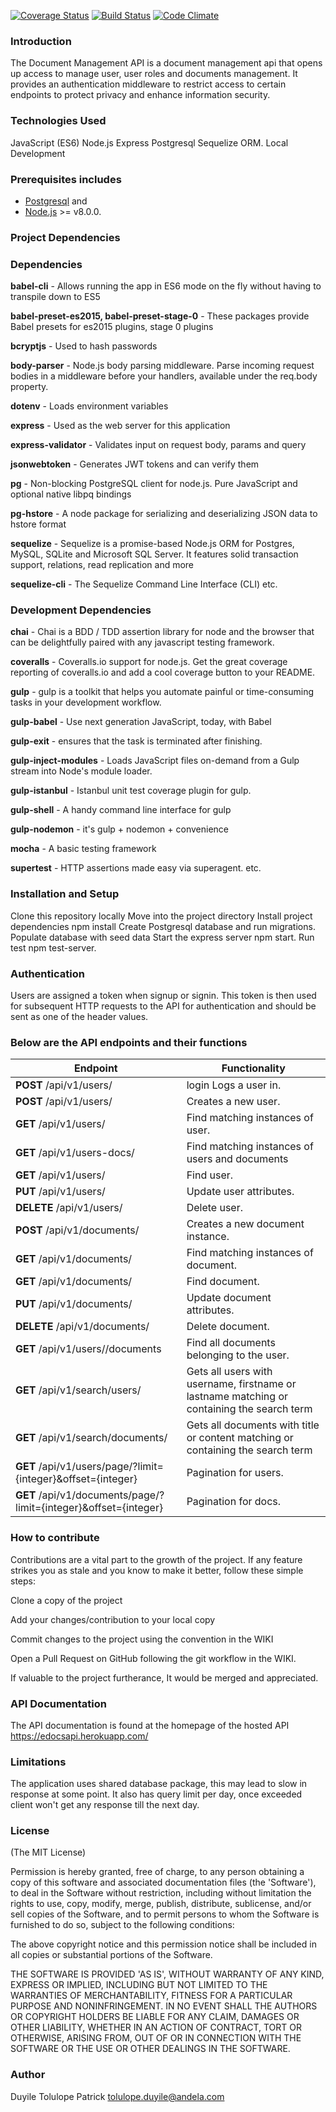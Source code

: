 [![Coverage Status](https://coveralls.io/repos/github/tolupatrick004/document-management-api/badge.svg?branch=chore/11564098/feedback-implementation)](https://coveralls.io/github/tolupatrick004/document-management-api?branch=chore/11564098/feedback-implementation)
[![Build Status](https://travis-ci.org/tolupatrick004/document-management-api.svg?branch=chore/11564098/feedback-implementation)](https://travis-ci.org/tolupatrick004/document-management-api)
[![Code Climate](https://codeclimate.com/github/tolupatrick004/document-management-api/badges/gpa.svg)](https://codeclimate.com/github/tolupatrick004/document-management-api)

### Introduction

The Document Management API is a document management api that opens up access to manage user, user roles and documents management. It provides an authentication middleware to restrict access to certain endpoints to protect privacy and enhance information security.


### Technologies Used

JavaScript (ES6)
Node.js
Express
Postgresql
Sequelize ORM.
Local Development

### Prerequisites includes

- [Postgresql](https://www.postgresql.org/) and
-  [Node.js](http://nodejs.org/) >= v8.0.0.

### Project Dependencies

### Dependencies

**babel-cli** - Allows running the app in ES6 mode on the fly without having to transpile down to ES5

**babel-preset-es2015, babel-preset-stage-0** - These packages provide Babel presets for es2015 plugins, stage 0 plugins

**bcryptjs** - Used to hash passwords

**body-parser** - Node.js body parsing middleware. Parse incoming request bodies in a middleware before your handlers, available under the req.body property.

**dotenv** - Loads environment variables

**express** - Used as the web server for this application

**express-validator** - Validates input on request body, params and query

**jsonwebtoken** - Generates JWT tokens and can verify them

**pg** - Non-blocking PostgreSQL client for node.js. Pure JavaScript and optional native libpq bindings

**pg-hstore** - A node package for serializing and deserializing JSON data to hstore format

**sequelize** - Sequelize is a promise-based Node.js ORM for Postgres, MySQL, SQLite and Microsoft SQL Server. It features solid transaction support, relations, read replication and more

**sequelize-cli** - The Sequelize Command Line Interface (CLI)
etc.


### Development Dependencies

**chai** - Chai is a BDD / TDD assertion library for node and the browser that can be delightfully paired with any javascript testing framework.

**coveralls** - Coveralls.io support for node.js. Get the great coverage reporting of coveralls.io and add a cool coverage button to your README.

**gulp** - gulp is a toolkit that helps you automate painful or time-consuming tasks in your development workflow.

**gulp-babel** - Use next generation JavaScript, today, with Babel

**gulp-exit** - ensures that the task is terminated after finishing.

**gulp-inject-modules** - Loads JavaScript files on-demand from a Gulp stream into Node's module loader.

**gulp-istanbul** - Istanbul unit test coverage plugin for gulp.

**gulp-shell** - A handy command line interface for gulp

**gulp-nodemon** - it's gulp + nodemon + convenience

**mocha** - A basic testing framework

**supertest** - HTTP assertions made easy via superagent.
etc.

### Installation and Setup

Clone this repository locally
Move into the project directory
Install project dependencies npm install
Create Postgresql database and run migrations.
Populate database with seed data
Start the express server npm start.
Run test npm test-server.

### Authentication

Users are assigned a token when signup or signin. This token is then used for subsequent HTTP requests to the API for authentication and should be sent as one of the header values.

### Below are the API endpoints and their functions

 Endpoint           |  Functionality
------------------- | ----------------------------------
**POST** /api/v1/users/ | login	Logs a user in.
**POST** /api/v1/users/ | 	Creates a new user.
**GET** /api/v1/users/ | 	Find matching instances of user.
**GET** /api/v1/users-docs/ | 	Find matching instances of users and documents
**GET** /api/v1/users/ | 	Find user.
**PUT** /api/v1/users/ | 	Update user attributes.
**DELETE** /api/v1/users/ | Delete user.
**POST** /api/v1/documents/ |	Creates a new document instance.
**GET** /api/v1/documents/ |	Find matching instances of document.
**GET**  /api/v1/documents/ |	Find document.
**PUT**  /api/v1/documents/ |	Update document attributes.
**DELETE** /api/v1/documents/ |	Delete document.
**GET**  /api/v1/users//documents | 	Find all documents belonging to the user.
**GET**  /api/v1/search/users/ |	Gets all users with username, firstname or lastname matching or containing the search term
**GET** /api/v1/search/documents/  | 	Gets all documents with title or content matching or containing the search term
**GET** /api/v1/users/page/?limit={integer}&offset={integer}  |	Pagination for users.
**GET** /api/v1/documents/page/?limit={integer}&offset={integer}  |	Pagination for docs.

### How to contribute

Contributions are a vital part to the growth of the project. If any feature strikes you as stale and you know to make it better, follow these simple steps:

Clone a copy of the project

Add your changes/contribution to your local copy

Commit changes to the project using the convention in the WIKI

Open a Pull Request on GitHub following the git workflow in the WIKI.

If valuable to the project furtherance, It would be merged and appreciated.

### API Documentation

The API documentation is found at the homepage of the hosted API https://edocsapi.herokuapp.com/

### Limitations

The application uses shared database package, this may lead to slow in response at some point. It also has query limit per day, once exceeded client won't get any response till the next day.

### License

(The MIT License)

Permission is hereby granted, free of charge, to any person obtaining a copy of this software and associated documentation files (the 'Software'), to deal in the Software without restriction, including without limitation the rights to use, copy, modify, merge, publish, distribute, sublicense, and/or sell copies of the Software, and to permit persons to whom the Software is furnished to do so, subject to the following conditions:

The above copyright notice and this permission notice shall be included in all copies or substantial portions of the Software.

THE SOFTWARE IS PROVIDED 'AS IS', WITHOUT WARRANTY OF ANY KIND, EXPRESS OR IMPLIED, INCLUDING BUT NOT LIMITED TO THE WARRANTIES OF MERCHANTABILITY, FITNESS FOR A PARTICULAR PURPOSE AND NONINFRINGEMENT. IN NO EVENT SHALL THE AUTHORS OR COPYRIGHT HOLDERS BE LIABLE FOR ANY CLAIM, DAMAGES OR OTHER LIABILITY, WHETHER IN AN ACTION OF CONTRACT, TORT OR OTHERWISE, ARISING FROM, OUT OF OR IN CONNECTION WITH THE SOFTWARE OR THE USE OR OTHER DEALINGS IN THE SOFTWARE.

### Author
Duyile Tolulope Patrick
tolulope.duyile@andela.com
